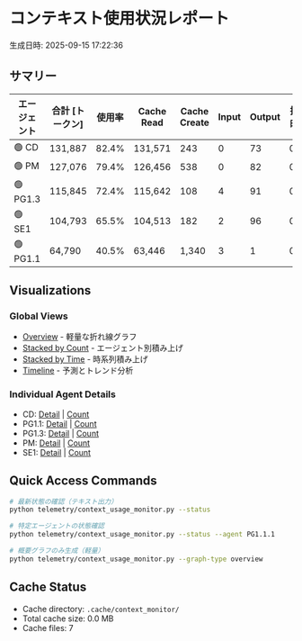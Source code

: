 # コンテキスト使用状況レポート

生成日時: 2025-09-15 17:22:36

## サマリー

| エージェント | 合計 [トークン] | 使用率 | Cache Read | Cache Create | Input | Output | 推定時間 |
|-------------|----------------|--------|------------|--------------|-------|--------|----------|
| 🟢 CD | 131,887 | 82.4% | 131,571 | 243 | 0 | 73 | 0.1h |
| 🟢 PM | 127,076 | 79.4% | 126,456 | 538 | 0 | 82 | 0.2h |
| 🟢 PG1.3 | 115,845 | 72.4% | 115,642 | 108 | 4 | 91 | 0.6h |
| 🟢 SE1 | 104,793 | 65.5% | 104,513 | 182 | 2 | 96 | 0.1h |
| 🟢 PG1.1 | 64,790 | 40.5% | 63,446 | 1,340 | 3 | 1 | 0.2h |

## Visualizations

### Global Views
- [Overview](context_usage_overview.png) - 軽量な折れ線グラフ
- [Stacked by Count](context_usage_stacked_count.png) - エージェント別積み上げ
- [Stacked by Time](context_usage_stacked_time.png) - 時系列積み上げ
- [Timeline](context_usage_timeline.png) - 予測とトレンド分析

### Individual Agent Details
- CD: [Detail](context_usage_CD_detail.png) | [Count](context_usage_CD_count.png)
- PG1.1: [Detail](context_usage_PG1.1_detail.png) | [Count](context_usage_PG1.1_count.png)
- PG1.3: [Detail](context_usage_PG1.3_detail.png) | [Count](context_usage_PG1.3_count.png)
- PM: [Detail](context_usage_PM_detail.png) | [Count](context_usage_PM_count.png)
- SE1: [Detail](context_usage_SE1_detail.png) | [Count](context_usage_SE1_count.png)

## Quick Access Commands

```bash
# 最新状態の確認（テキスト出力）
python telemetry/context_usage_monitor.py --status

# 特定エージェントの状態確認
python telemetry/context_usage_monitor.py --status --agent PG1.1.1

# 概要グラフのみ生成（軽量）
python telemetry/context_usage_monitor.py --graph-type overview
```

## Cache Status

- Cache directory: `.cache/context_monitor/`
- Total cache size: 0.0 MB
- Cache files: 7
